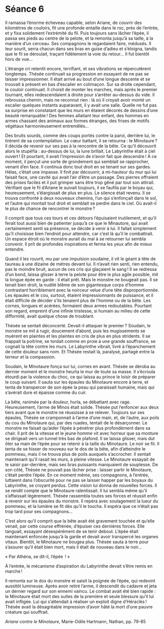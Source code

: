# Séance 6

Il ramassa l’énorme écheveau capable, selon Ariane, de couvrir des kilomètres de couloirs, fit une profonde entaille dans le roc, près de l’entrée, et y fixa solidement l’extrémité du fil. Puis toujours sans lâcher l’épée, il passa ses pieds au centre de la pelote, et la remonta jusqu’à sa taille, à la manière d’un cerceau. Ses compagnons le regardaient faire, médusés. Il leur sourit, serra chacun dans ses bras en guise d’adieu et s’éloigna, tandis que le fil se déroulait, traçant fidèlement la voie du retour… Il fut bientôt hors de vue…

L’étrange cri retentit encore, terrifiant, et ses vibrations se répercutèrent longtemps. Thésée continuait sa progression en essayant de ne pas se laisser impressionner. Il était arrivé au bout d’une longue descente et se trouvait à présent en bas d’escalier en colimaçon. Sur sa droite cependant, le couloir continuait. Il choisit de monter les marches, mais après le premier tournant, elles redescendaient à droite pour s’arrêter au-dessus du vide. Il rebroussa chemin, mais ne reconnut rien : là où il croyait avoir monté un escalier quelques instants auparavant, il y avait une salle. Quelle ne fut pas sa surprise en constatant que les murs en étaient décorés de dessins d’une beauté remarquable ! Des femmes allaitant leur enfant, des hommes en armes chassant des animaux aux formes étranges, des frises de motifs végétaux harmonieusement entremêlés…

Des bruits sourds, comme des coups portés contre la paroi, derrière lui, le tirèrent de sa contemplation. Le cœur battant, il se retourna : le Minotaure ? Il décida de revenir sur ses pas à la rencontre de la bête. Ce qu’il découvrit alors le stupéfia : au-dessus de lui, la lune brillait. Le Labyrinthe était à ciel ouvert ! Et pourtant, il avait l’impression de n’avoir fait que descendre ! À ce moment, il perçut une sorte de grondement qui semblait se rapprocher, venant d’en face. Il continua donc tout droit en se tenant sur ses gardes. Hélas, c’était une impasse. Il finit par découvrir, à mi-hauteur du mur qui lui faisait face, une cavité qui avait l’air d’être un passage. Des pierres offraient des prises faciles et il put grimper sans être trop gêné par tout son attirail. Vérifiant que le fil d’Ariane le suivait toujours, il se faufila par le boyau qui, heureusement, s’élargissait de plus en plus. Le silence était revenu. Il se trouva confronté à deux nouveaux chemins, l’un qui s’enfonçait dans le sol, et l’autre qui montait tout droit et semblait se perdre dans le ciel. Où avait-il le plus de chance de rencontrer le monstre ?

Il comprit que tous ces tours et ces détours l’épuisaient inutilement, et qu’il ferait tout aussi bien de patienter jusqu’à ce que le Minautore, qui avait certainement senti sa présence, se décide à venir à lui. Il fallait simplement qu’il choisisse bien l’endroit pour attendre, car c’est là qu’il le combattrait. Un espace étroit où le monstre aurait du mal à se retourner lui sembla convenir. Il prit de profondes inspirations et ferma les yeux afin de mieux entendre.

Quand il les rouvrit, mu par une impulsion soudaine, il vit le géant à tête de taureau à une dizaine de mètres devant lui. Il n’avait rien senti, rien entendu, pas le moindre bruit, aucun de ces cris qui glaçaient le sang ! Il se redressa d’un bond, laissa glisser à terre la pelote pour être le plus agile possible, mit la longue épée en garde : il était prêt. Mais le monstre ne bougeait pas. Il se tenait bien droit, la nudité blême de son gigantesque corps d’homme contrastant horriblement avec la noirceur velue d’une tête disproportionnée. Les épaules et le cou, surtout, étaient impressionnants de puissance, et il était difficile de décider s’ils tenaient plus de l’homme ou de la bête. Les cornes, longues et acérées, formaient deux armes redoutables. Pourtant son regard, empreint d’une infinie tristesse, si humain au milieu de cette difformité, avait quelque chose de troublant.

Thésée se sentait déconcerté. Devait-il attaquer le premier ? Soudain, le monstre se mit à rugir, doucement d’abord, puis les mugissements se muèrent en plaintes et les plaintes en cris de plus en plus stridents. Il se frappait la poitrine, se tordait comme en proie à une grande souffrance, se cognait la tête contre les murs. Le Labyrinthe vibrait, livré à l’épanchement de cette douleur sans nom. Et Thésée restait là, paralysé, partagé entre la terreur et la compassion.

Soudain, le Minotaure fonça sur lui, cornes en avant. Thésée se déroba au dernier moment et le monstre heurta le mur de toute sa masse. Il s’écroula étourdi par la violence du choc, ce qui laissa au prince le loisir de préparer le coup suivant. Il sauta sur les épaules du Minotaure encore à terre, et tenta de transpercer de son épée la peau qui paraissait humaine, mais qui s’avérait dure et épaisse comme du cuir.

La bête, ranimée par la douleur, hurla, se débattant avec rage. Heureusement, l’arme de Minos était solide. Thésée put l’enfoncer aux deux tiers avant que le monstre ne réussisse à se relever. Toujours sur ses épaules, Thésée se cramponnait à l’arme d’une main, et, de l’autre, aux poils du cou du Minotaure qui, par des ruades, tentait de le désarçonner. Le monstre ne faisait qu’aider l’épée à pénétrer plus profondément dans sa chair. Il prit de la vitesse et le jeune homme vit avec horreur que sa monture se dirigeait vers un tunnel très bas de plafond. Il se laissa glisser, mais dut ôter sa main de l’épée pour se retenir à la taille du Minotaure. Le noir se fit. Il tenta de se hisser de nouveau sur le dos de la bête, afin d’atteindre le pommeau, mais il ne trouva plus de poils auxquels s’accrocher. Il sentait maintenant qu’il rasait les murs, à pleine vitesse. Le Minotaure essayait de le saisir par-derrière, mais ses bras puissants manquaient de souplesse. De son côté, Thésée ne pouvait pas lâcher prise : laisser partir le Minotaure, c’était perdre l’épée. En ce moment même, ses compagnons, à l’entrée, luttaient dans l’obscurité pour ne pas se laisser happer par les boyaux du Labyrinthe, se croyant perdus. Cette vision lui donna de nouvelles forces. Il se rendit compte que le Minotaure ralentissait. Il lui sembla même qu’il s’affaissait légèrement. Thésée rassembla toutes ses forces et réussit enfin à revenir sur les épaules du monstre. Il repéra avec soulagement la lueur du pommeau, et la lumière se fit dès qu’il le toucha. Il espéra que ce n’était pas trop tard pour ses compagnons…

C’est alors qu’il comprit que la bête avait été gravement touchée et qu’elle venait, par cette course effrénée, d’épuiser ces dernières forces. Elle tanguait, essayant désespérément de se tenir debout. L’épée était maintenant enfoncée jusqu’à la garde et devait avoir transpercé les organes vitaux. Bientôt, le Minotaure ne bougea plus. Thésée sauta à terre pour s’assurer qu’il était bien mort, mais il était de nouveau dans le noir…

« Par Athéna, se dit-il, l’épée  ! »

À l’entrée, le mécanisme d’aspiration du Labyrinthe devait s’être remis en marche !

Il remonta sur le dos du monstre et saisit la poignée de l’épée, qui redevint aussitôt lumineuse. Après avoir retiré l’arme, il descendit du cadavre et jeta un dernier regard sur son ennemi vaincu. Le combat avait été bien rapide : le Minotaure était mort des suites de la première et seule blessure qu’il lui avait infligée. Lui qui s’attendait à réaliser un exploit digne d’Héraclès ! Thésée avait la désagréable impression d’avoir hâté la mort d’une pauvre créature qui souffrait.

*Ariane contre le Minotaure*, Marie-Odile Hartmann, Nathan, pp. 79-85